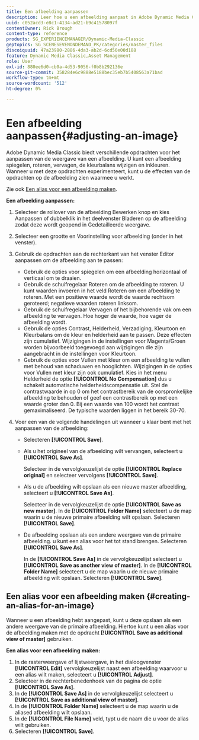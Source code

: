 ```yaml
---
title: Een afbeelding aanpassen
description: Leer hoe u een afbeelding aanpast in Adobe Dynamic Media Classic.
uuid: c052acd3-e8c1-4134-ad21-b9c41578097f
contentOwner: Rick Brough
content-type: reference
products: SG_EXPERIENCEMANAGER/Dynamic-Media-Classic
geptopics: SG_SCENESEVENONDEMAND_PK/categories/master_files
discoiquuid: 47a23980-2886-4da3-ab2d-6cd50e00d188
feature: Dynamic Media Classic,Asset Management
role: User
exl-id: 880ee6d0-cb0a-4d53-9056-f0b8b292136e
source-git-commit: 358284e6c9888e5188bec35eb7b5408563a71bad
workflow-type: tm+mt
source-wordcount: '512'
ht-degree: 0%

---
```


# Een afbeelding aanpassen{#adjusting-an-image}

Adobe Dynamic Media Classic biedt verschillende opdrachten voor het aanpassen van de weergave van een afbeelding. U kunt een afbeelding spiegelen, roteren, vervagen, de kleurbalans wijzigen en inkleuren. Wanneer u met deze opdrachten experimenteert, kunt u de effecten van de opdrachten op de afbeelding zien waarmee u werkt.

Zie ook [Een alias voor een afbeelding maken](adjusting-image.md#creating_an_alias_for_an_image).

**Een afbeelding aanpassen:**

1. Selecteer de rollover van de afbeelding Bewerken knop en kies Aanpassen of dubbelklik in het deelvenster Bladeren op de afbeelding zodat deze wordt geopend in Gedetailleerde weergave.
1. Selecteer een grootte en Voorinstelling voor afbeelding (onder in het venster).
1. Gebruik de opdrachten aan de rechterkant van het venster Editor aanpassen om de afbeelding aan te passen:

   * Gebruik de opties voor spiegelen om een afbeelding horizontaal of verticaal om te draaien.
   * Gebruik de schuifregelaar Roteren om de afbeelding te roteren. U kunt waarden invoeren in het veld Roteren om een afbeelding te roteren. Met een positieve waarde wordt de waarde rechtsom geroteerd; negatieve waarden roteren linksom.
   * Gebruik de schuifregelaar Vervagen of het bijbehorende vak om een afbeelding te vervagen. Hoe hoger de waarde, hoe vager de afbeelding wordt.
   * Gebruik de opties Contrast, Helderheid, Verzadiging, Kleurtoon en Kleurbalans om de kleur en helderheid aan te passen. Deze effecten zijn cumulatief. Wijzigingen in de instellingen voor Magenta/Groen worden bijvoorbeeld toegevoegd aan wijzigingen die zijn aangebracht in de instellingen voor Kleurtoon.
   * Gebruik de opties voor Vullen met kleur om een afbeelding te vullen met behoud van schaduwen en hooglichten. Wijzigingen in de opties voor Vullen met kleur zijn ook cumulatief. Kies in het menu Helderheid de optie **[!UICONTROL No Compensation]** dus u schakelt automatische helderheidscompensatie uit. Stel de contrastwaarde in op 0 om het contrastbereik van de oorspronkelijke afbeelding te behouden of geef een contrastbereik op met een waarde groter dan 0. Bij een waarde van 100 wordt het contrast gemaximaliseerd. De typische waarden liggen in het bereik 30-70.

1. Voer een van de volgende handelingen uit wanneer u klaar bent met het aanpassen van de afbeelding:

   * Selecteren **[!UICONTROL Save]**.

   * Als u het origineel van de afbeelding wilt vervangen, selecteert u **[!UICONTROL Save As]**.

      Selecteer in de vervolgkeuzelijst de optie **[!UICONTROL Replace original]** en selecteer vervolgens **[!UICONTROL Save]**.

   * Als u de afbeelding wilt opslaan als een nieuwe master afbeelding, selecteert u **[!UICONTROL Save As]**.

      Selecteer in de vervolgkeuzelijst de optie **[!UICONTROL Save as new master]**.
In de **[!UICONTROL Folder Name]** selecteert u de map waarin u de nieuwe primaire afbeelding wilt opslaan.
Selecteren **[!UICONTROL Save]**.

   * De afbeelding opslaan als een andere weergave van de primaire afbeelding. u kunt een alias voor het tot stand brengen. Selecteren **[!UICONTROL Save As]**.

      In de **[!UICONTROL Save As]** in de vervolgkeuzelijst selecteert u **[!UICONTROL Save as another view of master]**.
In de **[!UICONTROL Folder Name]** selecteert u de map waarin u de nieuwe primaire afbeelding wilt opslaan.
Selecteren **[!UICONTROL Save]**.

## Een alias voor een afbeelding maken {#creating-an-alias-for-an-image}

Wanneer u een afbeelding hebt aangepast, kunt u deze opslaan als een andere weergave van de primaire afbeelding. Hiertoe kunt u een alias voor de afbeelding maken met de opdracht **[!UICONTROL Save as additional view of master]** gebruiken.

**Een alias voor een afbeelding maken:**

1. In de rasterweergave of lijstweergave, in het dialoogvenster **[!UICONTROL Edit]** vervolgkeuzelijst naast een afbeelding waarvoor u een alias wilt maken, selecteert u **[!UICONTROL Adjust]**.
1. Selecteer in de rechterbenedenhoek van de pagina de optie **[!UICONTROL Save As]**.
1. In de **[!UICONTROL Save As]** in de vervolgkeuzelijst selecteert u **[!UICONTROL Save as additional view of master]**.
1. In de **[!UICONTROL Folder Name]** selecteert u de map waarin u de aliased afbeelding wilt opslaan.
1. In de **[!UICONTROL File Name]** veld, typt u de naam die u voor de alias wilt gebruiken.
1. Selecteren **[!UICONTROL Save]**.
